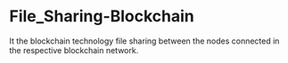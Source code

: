 # File_Sharing-Blockchain
It the blockchain technology file sharing between the nodes connected in the respective blockchain network.
